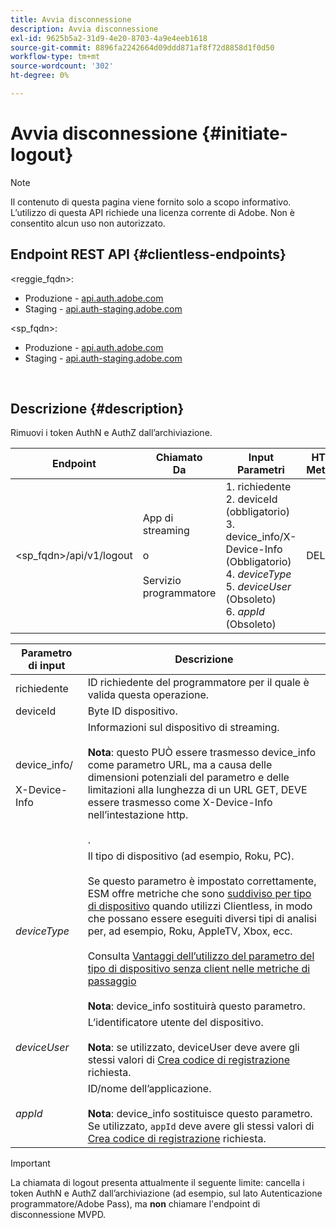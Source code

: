 ```yaml
---
title: Avvia disconnessione
description: Avvia disconnessione
exl-id: 9625b5a2-31d9-4e20-8703-4a9e4eeb1618
source-git-commit: 8896fa2242664d09ddd871af8f72d8858d1f0d50
workflow-type: tm+mt
source-wordcount: '302'
ht-degree: 0%

---
```


# Avvia disconnessione {#initiate-logout}

>[!NOTE]
>
>Il contenuto di questa pagina viene fornito solo a scopo informativo. L’utilizzo di questa API richiede una licenza corrente di Adobe. Non è consentito alcun uso non autorizzato.

## Endpoint REST API {#clientless-endpoints}

&lt;reggie_fqdn>:

* Produzione - [api.auth.adobe.com](http://api.auth.adobe.com/)
* Staging - [api.auth-staging.adobe.com](http://api.auth-staging.adobe.com/)

&lt;sp_fqdn>:

* Produzione - [api.auth.adobe.com](http://api.auth.adobe.com/)
* Staging - [api.auth-staging.adobe.com](http://api.auth-staging.adobe.com/)

</br>

## Descrizione {#description}

Rimuovi i token AuthN e AuthZ dall’archiviazione.


| Endpoint | Chiamato  </br>Da | Input   </br>Parametri | HTTP  </br>Metodo | Risposta | HTTP  </br>Risposta |
| --- | --- | --- | --- | --- | --- |
| &lt;sp_fqdn>/api/v1/logout | App di streaming</br></br>o</br></br>Servizio programmatore | 1. richiedente</br>2.  deviceId (obbligatorio)</br>3.  device_info/X-Device-Info (Obbligatorio)</br>4.  _deviceType_</br> 5.  _deviceUser_ (Obsoleto)</br>6.  _appId_ (Obsoleto) | DELETE | Nessuno | 204 |


| Parametro di input | Descrizione |
| --- | --- |
| richiedente | ID richiedente del programmatore per il quale è valida questa operazione. |
| deviceId | Byte ID dispositivo. |
| device_info/</br></br>X-Device-Info | Informazioni sul dispositivo di streaming.</br></br>**Nota**: questo PUÒ essere trasmesso device_info come parametro URL, ma a causa delle dimensioni potenziali del parametro e delle limitazioni alla lunghezza di un URL GET, DEVE essere trasmesso come X-Device-Info nell’intestazione http. </br></br><!--See the full details in [Passing Device and Connection Information](http://tve.helpdocsonline.com/passing-device-information)-->. |
| _deviceType_ | Il tipo di dispositivo (ad esempio, Roku, PC).</br></br>Se questo parametro è impostato correttamente, ESM offre metriche che sono [suddiviso per tipo di dispositivo](/help/authentication/entitlement-service-monitoring-overview.md#clientless_device_type) quando utilizzi Clientless, in modo che possano essere eseguiti diversi tipi di analisi per, ad esempio, Roku, AppleTV, Xbox, ecc.</br></br>Consulta [Vantaggi dell’utilizzo del parametro del tipo di dispositivo senza client nelle metriche di passaggio ](/help/authentication/benefits-of-using-the-clientless-devicetype-parameter-in-pass-metrics.md)</br></br>**Nota**: device_info sostituirà questo parametro. |
| _deviceUser_ | L’identificatore utente del dispositivo.</br></br>**Nota**: se utilizzato, deviceUser deve avere gli stessi valori di [Crea codice di registrazione](/help/authentication/registration-code-request.md) richiesta. |
| _appId_ | ID/nome dell’applicazione. </br></br>**Nota**: device_info sostituisce questo parametro. Se utilizzato, `appId` deve avere gli stessi valori di [Crea codice di registrazione](/help/authentication/registration-code-request.md) richiesta. |

>[!IMPORTANT]
> 
>La chiamata di logout presenta attualmente il seguente limite: cancella i token AuthN e AuthZ dall’archiviazione (ad esempio, sul lato Autenticazione programmatore/Adobe Pass), ma **non** chiamare l&#39;endpoint di disconnessione MVPD.
